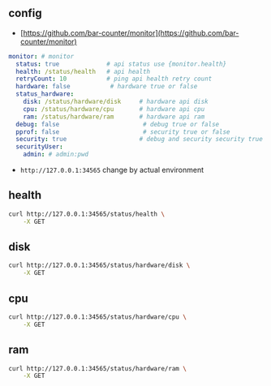 ## config

- [https://github.com/bar-counter/monitor](https://github.com/bar-counter/monitor)

```yaml
monitor: # monitor
  status: true             # api status use {monitor.health}
  health: /status/health   # api health
  retryCount: 10           # ping api health retry count
  hardware: false           # hardware true or false
  status_hardware:
    disk: /status/hardware/disk     # hardware api disk
    cpu: /status/hardware/cpu       # hardware api cpu
    ram: /status/hardware/ram       # hardware api ram
  debug: false                       # debug true or false
  pprof: false                       # security true or false
  security: true                    # debug and security security true or false
  securityUser:
    admin: # admin:pwd
```

- `http://127.0.0.1:34565` change by actual environment

## health

```bash
curl http://127.0.0.1:34565/status/health \
	-X GET
```

## disk

```bash
curl http://127.0.0.1:34565/status/hardware/disk \
	-X GET
```

## cpu

```bash
curl http://127.0.0.1:34565/status/hardware/cpu \
	-X GET
```

## ram

```bash
curl http://127.0.0.1:34565/status/hardware/ram \
	-X GET
```